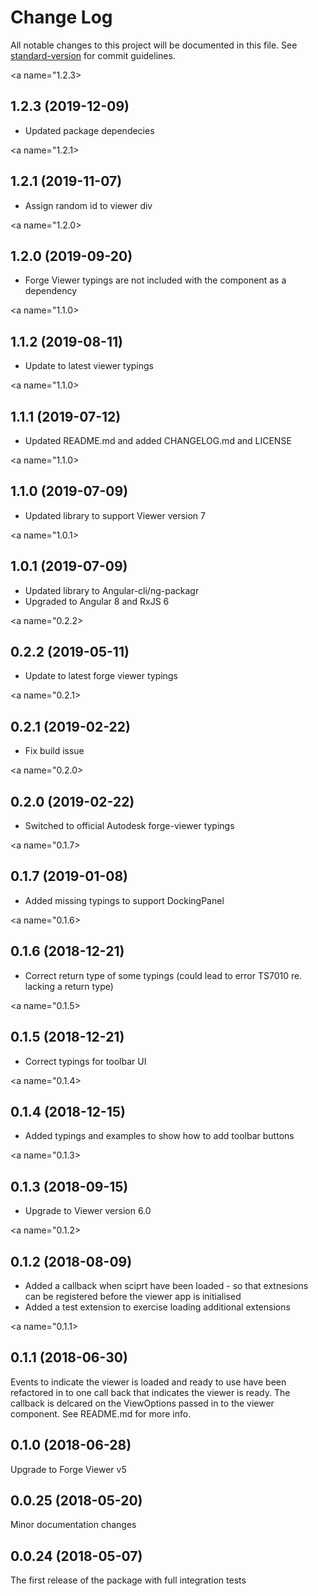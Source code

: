 # Change Log

All notable changes to this project will be documented in this file. See [standard-version](https://github.com/conventional-changelog/standard-version) for commit guidelines.

<a name="1.2.3></a>
## 1.2.3 (2019-12-09)

- Updated package dependecies

<a name="1.2.1></a>
## 1.2.1 (2019-11-07)

- Assign random id to viewer div

<a name="1.2.0></a>
## 1.2.0 (2019-09-20)

- Forge Viewer typings are not included with the component as a dependency

<a name="1.1.0></a>
## 1.1.2 (2019-08-11)

- Update to latest viewer typings

<a name="1.1.0></a>
## 1.1.1 (2019-07-12)

- Updated README.md and added CHANGELOG.md and LICENSE

<a name="1.1.0></a>
## 1.1.0 (2019-07-09)

- Updated library to support Viewer version 7

<a name="1.0.1></a>
## 1.0.1 (2019-07-09)

- Updated library to Angular-cli/ng-packagr
- Upgraded to Angular 8 and RxJS 6

<a name="0.2.2></a>
## 0.2.2 (2019-05-11)

- Update to latest forge viewer typings

<a name="0.2.1></a>
## 0.2.1 (2019-02-22)

- Fix build issue

<a name="0.2.0></a>
## 0.2.0 (2019-02-22)

- Switched to official Autodesk forge-viewer typings

<a name="0.1.7></a>
## 0.1.7 (2019-01-08)

- Added missing typings to support DockingPanel

<a name="0.1.6></a>
## 0.1.6 (2018-12-21)

- Correct return type of some typings (could lead to error TS7010 re. lacking a return type)

<a name="0.1.5></a>
## 0.1.5 (2018-12-21)

- Correct typings for toolbar UI

<a name="0.1.4></a>
## 0.1.4 (2018-12-15)

- Added typings and examples to show how to add toolbar buttons

<a name="0.1.3></a>
## 0.1.3 (2018-09-15)

- Upgrade to Viewer version 6.0

<a name="0.1.2></a>
## 0.1.2 (2018-08-09)

- Added a callback when sciprt have been loaded - so that extnesions can be registered before the
  viewer app is initialised
- Added a test extension to exercise loading additional extensions

<a name="0.1.1></a>
## 0.1.1 (2018-06-30)

Events to indicate the viewer is loaded and ready to use have been refactored in to one
call back that indicates the viewer is ready. The callback is delcared on the ViewOptions
passed in to the viewer component. See README.md for more info.

<a name="0.1.0"></a>
## 0.1.0 (2018-06-28)

Upgrade to Forge Viewer v5

<a name="0.0.25"></a>
## 0.0.25 (2018-05-20)

Minor documentation changes

<a name="0.0.24"></a>
## 0.0.24 (2018-05-07)

The first release of the package with full integration tests
